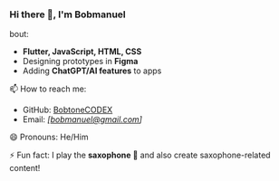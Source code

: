 ### Hi there 👋, I'm Bobmanuel  
bout:  
- **Flutter, JavaScript, HTML, CSS**  
- Designing prototypes in **Figma**  
- Adding **ChatGPT/AI features** to apps  

📫 How to reach me:  
- GitHub: [BobtoneCODEX](https://github.com/BobtoneCOD)  
- Email: *[bobmanuel@gmail.com]*  

😄 Pronouns: He/Him  

⚡ Fun fact: I play the **saxophone 🎷** and also create saxophone-related content!  
